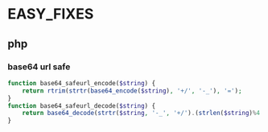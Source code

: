 # EASY_FIXES
## php
### base64 url safe

```PHP
function base64_safeurl_encode($string) { 
  	return rtrim(strtr(base64_encode($string), '+/', '-_'), '='); 
} 
function base64_safeurl_decode($string) { 
 	return base64_decode(strtr($string, '-_', '+/').(strlen($string)%4 == 2?'==':(strlen($string)%4 == 3?'=':''))); 
}
```
